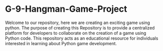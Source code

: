 # G-9-Hangman-Game-Project
Welcome to our repository, here we are creating an exciting game using python. The purpose of creating this Repository is to provide a centralized platform for developers to collaborate on the creation of a game using Python code. This repository acts as an educational resource for individuals interested in learning about Python game development. 
